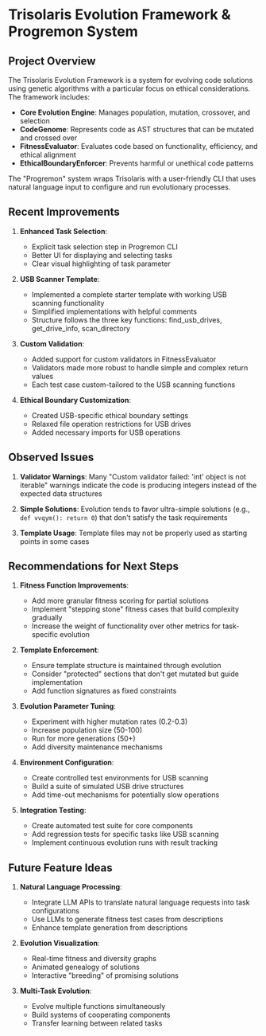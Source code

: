 # Trisolaris Evolution Framework & Progremon System

## Project Overview

The Trisolaris Evolution Framework is a system for evolving code solutions using genetic algorithms with a particular focus on ethical considerations. The framework includes:

- **Core Evolution Engine**: Manages population, mutation, crossover, and selection
- **CodeGenome**: Represents code as AST structures that can be mutated and crossed over
- **FitnessEvaluator**: Evaluates code based on functionality, efficiency, and ethical alignment
- **EthicalBoundaryEnforcer**: Prevents harmful or unethical code patterns

The "Progremon" system wraps Trisolaris with a user-friendly CLI that uses natural language input to configure and run evolutionary processes.

## Recent Improvements

1. **Enhanced Task Selection**:
   - Explicit task selection step in Progremon CLI
   - Better UI for displaying and selecting tasks
   - Clear visual highlighting of task parameter

2. **USB Scanner Template**:
   - Implemented a complete starter template with working USB scanning functionality
   - Simplified implementations with helpful comments
   - Structure follows the three key functions: find_usb_drives, get_drive_info, scan_directory

3. **Custom Validation**:
   - Added support for custom validators in FitnessEvaluator
   - Validators made more robust to handle simple and complex return values
   - Each test case custom-tailored to the USB scanning functions

4. **Ethical Boundary Customization**:
   - Created USB-specific ethical boundary settings
   - Relaxed file operation restrictions for USB drives
   - Added necessary imports for USB operations

## Observed Issues

1. **Validator Warnings**: Many "Custom validator failed: 'int' object is not iterable" warnings indicate the code is producing integers instead of the expected data structures

2. **Simple Solutions**: Evolution tends to favor ultra-simple solutions (e.g., `def vvqym(): return 0`) that don't satisfy the task requirements

3. **Template Usage**: Template files may not be properly used as starting points in some cases

## Recommendations for Next Steps

1. **Fitness Function Improvements**:
   - Add more granular fitness scoring for partial solutions
   - Implement "stepping stone" fitness cases that build complexity gradually
   - Increase the weight of functionality over other metrics for task-specific evolution

2. **Template Enforcement**:
   - Ensure template structure is maintained through evolution
   - Consider "protected" sections that don't get mutated but guide implementation
   - Add function signatures as fixed constraints

3. **Evolution Parameter Tuning**:
   - Experiment with higher mutation rates (0.2-0.3)
   - Increase population size (50-100)
   - Run for more generations (50+)
   - Add diversity maintenance mechanisms

4. **Environment Configuration**:
   - Create controlled test environments for USB scanning
   - Build a suite of simulated USB drive structures
   - Add time-out mechanisms for potentially slow operations

5. **Integration Testing**:
   - Create automated test suite for core components
   - Add regression tests for specific tasks like USB scanning
   - Implement continuous evolution runs with result tracking

## Future Feature Ideas

1. **Natural Language Processing**:
   - Integrate LLM APIs to translate natural language requests into task configurations
   - Use LLMs to generate fitness test cases from descriptions
   - Enhance template generation from descriptions

2. **Evolution Visualization**:
   - Real-time fitness and diversity graphs
   - Animated genealogy of solutions
   - Interactive "breeding" of promising solutions

3. **Multi-Task Evolution**:
   - Evolve multiple functions simultaneously
   - Build systems of cooperating components
   - Transfer learning between related tasks 